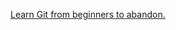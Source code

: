<a href='https://www.liaoxuefeng.com/wiki/896043488029600'>Learn Git from beginners to abandon.</a>
